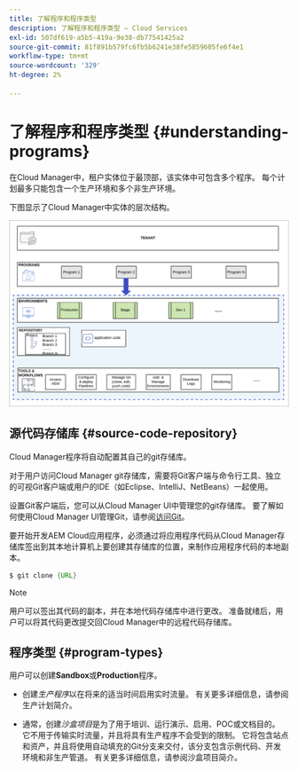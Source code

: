 ```yaml
---
title: 了解程序和程序类型
description: 了解程序和程序类型 — Cloud Services
exl-id: 507df619-a5b5-419a-9e38-db77541425a2
source-git-commit: 81f891b579fc6fb5b6241e38fe5859605fe6f4e1
workflow-type: tm+mt
source-wordcount: '329'
ht-degree: 2%

---
```


# 了解程序和程序类型 {#understanding-programs}

在Cloud Manager中，租户实体位于最顶部，该实体中可包含多个程序。 每个计划最多只能包含一个生产环境和多个非生产环境。

下图显示了Cloud Manager中实体的层次结构。

![图像](assets/program-types1.png)

## 源代码存储库 {#source-code-repository}

Cloud Manager程序将自动配置其自己的git存储库。

对于用户访问Cloud Manager git存储库，需要将Git客户端与命令行工具、独立的可视Git客户端或用户的IDE（如Eclipse、IntelliJ、NetBeans）一起使用。

设置Git客户端后，您可以从Cloud Manager UI中管理您的git存储库。 要了解如何使用Cloud Manager UI管理Git，请参阅[访问Git](/help/implementing/cloud-manager/accessing-repos.md)。

要开始开发AEM Cloud应用程序，必须通过将应用程序代码从Cloud Manager存储库签出到其本地计算机上要创建其存储库的位置，来制作应用程序代码的本地副本。

```java
$ git clone {URL}
```

>[!NOTE]
>用户可以签出其代码的副本，并在本地代码存储库中进行更改。 准备就绪后，用户可以将其代码更改提交回Cloud Manager中的远程代码存储库。

## 程序类型 {#program-types}

用户可以创建&#x200B;**Sandbox**&#x200B;或&#x200B;**Production**&#x200B;程序。

* 创建&#x200B;*生产程序*以在将来的适当时间启用实时流量。
有关更多详细信息，请参阅生产计划简介。


* 通常，创建&#x200B;*沙盒项目*是为了用于培训、运行演示、启用、POC或文档目的。 它不用于传输实时流量，并且将具有生产程序不会受到的限制。 它将包含站点和资产，并且将使用自动填充的Git分支来交付，该分支包含示例代码、开发环境和非生产管道。
有关更多详细信息，请参阅沙盒项目简介。
